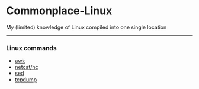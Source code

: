 # Commonplace-Linux
My (limited) knowledge of Linux compiled into one single location

----

### Linux commands

- [awk](awk.md)
- [netcat/nc](netcat.md)
- [sed](sed.md)
- [tcpdump](tcpdump.md)

